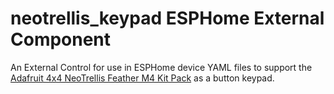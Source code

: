 # neotrellis_keypad ESPHome External Component
An External Control for use in ESPHome device YAML files to support the [Adafruit 4x4 NeoTrellis Feather M4 Kit Pack](https://www.adafruit.com/product/4352)
as a button keypad.
